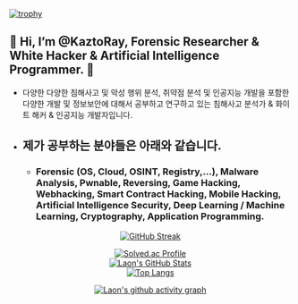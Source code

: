 [![trophy](https://github-profile-trophy.vercel.app/?username=KaztoRay&theme=algolia&column=10)](https://github.com/Luon/)

## 💫 Hi, I’m @KaztoRay, Forensic Researcher & White Hacker & Artificial Intelligence Programmer. 💫 

- 다양한 다양한 침해사고 및 악성 행위 분석, 취약점 분석 및 인공지능 개발을 포함한 다양한 개발 및 정보보안에 대해서 공부하고 연구하고 있는 침해사고 분석가 & 화이트 해커 & 인공지능 개발자입니다.

- ## 제가 공부하는 분야들은 아래와 같습니다. 

  - ### Forensic (OS, Cloud, OSINT, Registry,...), Malware Analysis, Pwnable, Reversing, Game Hacking, Webhacking, Smart Contract Hacking, Mobile Hacking, Artificial Intelligence Security, Deep Learning / Machine Learning, Cryptography, Application Programming.

<div align = "center">

[![GitHub Streak](https://github-readme-streak-stats.herokuapp.com/?user=KaztoRay&theme=holi-theme)](https://git.io/streak-stats)

[![Solved.ac Profile](http://mazassumnida.wtf/api/v2/generate_badge?boj=dsph9245)](https://solved.ac/dsph9245) <br/>
[![Laon's GitHub Stats](https://github-readme-stats.vercel.app/api?username=KaztoRay&hide=contribs,prs&show_icons=true&theme=ambient_gradient)](https://github.com/anuraghazra/github-readme-stats)
<br>
[![Top Langs](https://github-readme-stats.vercel.app/api/top-langs/?username=KaztoRay&langs_count=10&hide=contribs,prs&show_icons=true&theme=ambient_gradient)](https://github.com/anuraghazra/github-readme-stats)

[![Laon's github activity graph](https://github-readme-activity-graph.vercel.app/graph?username=KaztoRay&theme=react-dark&border=true)](https://github.com/ashutosh00710/github-readme-activity-graph)

</div>
 
 
